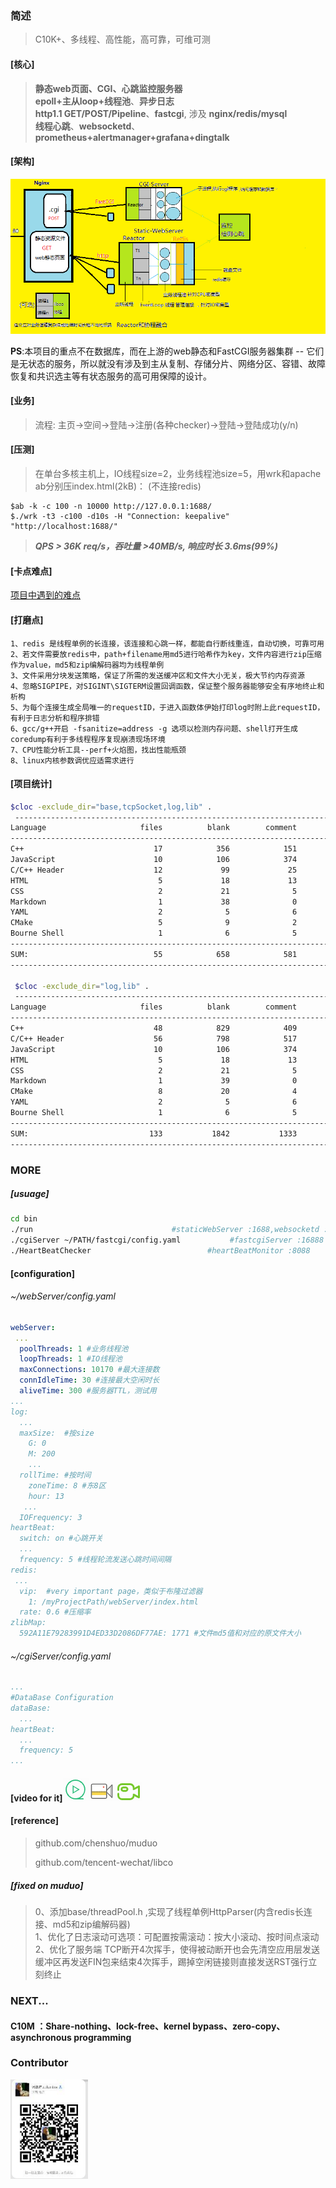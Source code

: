 ### 简述

> C10K+、多线程、高性能，高可靠，可维可测
>
> 

#### [核心]

> **静态web页面、CGI、心跳监控服务器**  
> **epoll+主从loop+线程池**、**异步日志**  
> **http1.1 GET/POST/Pipeline**、**fastcgi**, 涉及 **nginx/redis/mysql**  
> **线程心跳**、**websocketd**、**prometheus+alertmanager+grafana+dingtalk**  


#### [架构]

![arch](./webServer/pages/images/pic/arch1.png)  



**PS**:本项目的重点不在数据库，而在上游的web静态和FastCGI服务器集群 -- 它们是无状态的服务，所以就没有涉及到主从复制、存储分片、网络分区、容错、故障恢复和共识选主等有状态服务的高可用保障的设计。

#### [业务]

> 流程: 主页->空间->登陆->注册(各种checker)->登陆->登陆成功(y/n)

#### [压测]

> 在单台多核主机上，IO线程size=2，业务线程池size=5，用wrk和apache ab分别压index.html(2kB)：
> (不连接redis)

```shell
$ab -k -c 100 -n 10000 http://127.0.0.1:1688/
$./wrk -t3 -c100 -d10s -H "Connection: keepalive" "http://localhost:1688/"
```

> ***QPS > 36K req/s，吞吐量 >40MB/s, 响应时长 3.6ms(99%)***


#### [卡点难点]

<a href="https://zlonqi.gitee.io/2021/02/22/note/">项目中遇到的难点</a>

#### [打磨点]
```text
1、redis 是线程单例的长连接，该连接和心跳一样，都能自行断线重连，自动切换，可靠可用
2、若文件需要放redis中，path+filename用md5进行哈希作为key，文件内容进行zip压缩作为value，md5和zip编解码器均为线程单例
3、文件采用分块发送策略，保证了所需的发送缓冲区和文件大小无关，极大节约内存资源
4、忽略SIGPIPE，对SIGINT\SIGTERM设置回调函数，保证整个服务器能够安全有序地终止和析构
5、为每个连接生成全局唯一的requestID，于进入函数体伊始打印log时附上此requestID，有利于日志分析和程序排错
6、gcc/g++开启 -fsanitize=address -g 选项以检测内存问题、shell打开生成coredump有利于多线程程序复现崩溃现场环境
7、CPU性能分析工具--perf+火焰图，找出性能瓶颈
8、linux内核参数调优应适需求进行
```
#### [项目统计]

```bash
$cloc -exclude_dir="base,tcpSocket,log,lib" .
 -------------------------------------------------------------------------------
Language                     files          blank        comment           code
-------------------------------------------------------------------------------
C++                             17            356            151           2744
JavaScript                      10            106            374           1166
C/C++ Header                    12             99             25            481
HTML                             5             18             13            223
CSS                              2             21              5            176
Markdown                         1             38              0            105
YAML                             2              5              6             97
CMake                            5              9              2             42
Bourne Shell                     1              6              5             20
-------------------------------------------------------------------------------
SUM:                            55            658            581           5054
-------------------------------------------------------------------------------

 $cloc -exclude_dir="log,lib" .
 -------------------------------------------------------------------------------
Language                     files          blank        comment           code
-------------------------------------------------------------------------------
C++                             48            829            409           6202
C/C++ Header                    56            798            517           3027
JavaScript                      10            106            374           1166
HTML                             5             18             13            223
CSS                              2             21              5            176
Markdown                         1             39              0            120
CMake                            8             20              4            103
YAML                             2              5              6             97
Bourne Shell                     1              6              5             20
-------------------------------------------------------------------------------
SUM:                           133           1842           1333          11134
-------------------------------------------------------------------------------

```

### MORE

##### [usuage]

```bash
cd bin
./run  								#staticWebServer :1688,websocketd :8000,monitor:8001
./cgiServer ~/PATH/fastcgi/config.yaml           #fastcgiServer :16888
./HeartBeatChecker 							#heartBeatMonitor :8088
```

#### [configuration]
###### ~/webServer/config.yaml

```yaml
webServer:
 ...
  poolThreads: 1 #业务线程池
  loopThreads: 1 #IO线程池
  maxConnections: 10170 #最大连接数
  connIdleTime: 30 #连接最大空闲时长
  aliveTime: 300 #服务器TTL，测试用
...
log:
  ...
  maxSize:	#按size
    G: 0
    M: 200
    ...
  rollTime:	#按时间
    zoneTime: 8 #东8区
    hour: 13
   ...
  IOFrequency: 3
heartBeat:
  switch: on #心跳开关
  ...
  frequency: 5 #线程轮流发送心跳时间间隔
redis:
 ...
  vip:	#very important page，类似于布隆过滤器
    1: /myProjectPath/webServer/index.html
  rate: 0.6	#压缩率
zlibMap:
  592A11E79283991D4ED33D2086DF77AE: 1771 #文件md5值和对应的原文件大小
```

###### ~/cgiServer/config.yaml

```yaml
...
#DataBase Configuration
dataBase:
  ...
heartBeat:
  ...
  frequency: 5
...
```

#### [video for it]<a href="https://zlonqi.gitee.io/2020/02/11/lonky-pretty-server/"><img src="./webServer/pages/images/pic/video2.png" alt="video"><img src="./webServer/pages/images/pic/video1.png" alt="video"><img src="./webServer/pages/images/pic/video3.png" alt="video"></a>

#### [reference]

> github.com/chenshuo/muduo  
>
> github.com/tencent-wechat/libco

##### [fixed on muduo]

> 0、添加base/threadPool.h ,实现了线程单例HttpParser(内含redis长连接、md5和zip编解码器)  
> 1、优化了日志滚动可选项：可配置按需滚动：按大小滚动、按时间点滚动  
> 2、优化了服务端 TCP断开4次挥手，使得被动断开也会先清空应用层发送缓冲区再发送FIN包来结束4次挥手，踢掉空闲链接则直接发送RST强行立刻终止  

### NEXT...
#### C10M ：Share-nothing、lock-free、kernel bypass、zero-copy、asynchronous programming

### Contributor

<a href="https://zlonqi.gitee.io/"><img src="./webServer/pages/images/pic/wechart.png" alt="video"></a>


